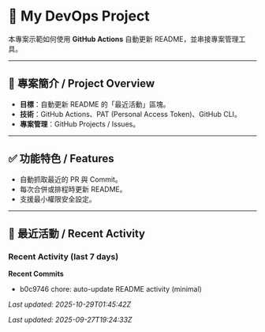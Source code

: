 
# 🚀 My DevOps Project

本專案示範如何使用 **GitHub Actions** 自動更新 README，並串接專案管理工具。

---

## 📌 專案簡介 / Project Overview
- **目標**：自動更新 README 的「最近活動」區塊。
- **技術**：GitHub Actions、PAT (Personal Access Token)、GitHub CLI。
- **專案管理**：GitHub Projects / Issues。

---

## ✅ 功能特色 / Features
- 自動抓取最近的 PR 與 Commit。
- 每次合併或排程時更新 README。
- 支援最小權限安全設定。

---


## 🔄 最近活動 / Recent Activity
<!--START_SECTION:activity-->
### Recent Activity (last 7 days)

**Recent Commits**
- b0c9746 chore: auto-update README activity (minimal)

_Last updated: 2025-10-29T01:45:42Z_
<!--END_SECTION:activity-->


_Last updated: 2025-09-27T19:24:33Z_
<!--END_SECTION:activity-->

 
